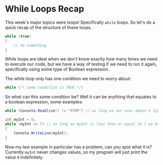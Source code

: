 # While Loops Recap
This week's major topics were loops! Specifically `while` loops. So let's do a quick recap of the structure of these loops.

```cs
while (true)
{
    // do something
}
```

While loops are ideal when we don't know exactly how many times we need to execute our code, but we have a way of testing if we need to run it again, specifically using some type of Boolean expression.
 
The while loop only has one condition we need to worry about:
 
```cs
while (/* some condition is TRUE */)
```
 
So what can this some condition be? Well it can be anything that equates to a boolean expression, some examples:
 
```cs
while (Console.Readline() != "STOP") // as long as our user doesn't type 'STOP' we keep running our code
```
 
```cs
int myInt = 0;
while (myInt <= 7) // as long as myInt is less than or equal to 7 we keep running our code
{
    Console.WriteLine(myInt);
}
```

Now my last example in particular has a problem, can you spot what it is? Currently `myInt` never changes values, so my program will just print the value `0` indefinitely.